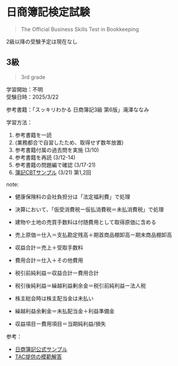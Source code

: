 # 日商簿記検定試験

> The Official Business Skills Test in Bookkeeping

2級以降の受験予定は現在なし

## 3級

> 3rd grade

学習開始：不明  
受験日時：2025/3/22

参考書籍：「スッキリわかる 日商簿記3級 第6版」滝澤ななみ

学習方法：

1. 参考書籍を一読
1. (業務都合で自習したため、取得せず数年放置)
1. 参考書籍付属の過去問を実施 (3/10)
1. 参考書籍を再読 (3/12-14)
1. 参考書籍の問題編で確認 (3/17-21)
1. [簿記CBTサンプル](https://nsboki-cbt.net-school.co.jp/exam/level3/select-set) (3/21) 第1,2回

note:

- 健康保険料の会社負担分は「法定福利費」で処理

- 決算において、「仮受消費税ー仮払消費税＝未払消費税」で処理
- 建物や土地の売買手数料は付随費用として取得原価に含める

- 売上原価＝仕入＝支払勘定残高＋期首商品棚卸高ー期末商品棚卸高
- 収益合計＝売上＋受取手数料
- 費用合計＝仕入＋その他費用
- 税引前純利益＝収益合計ー費用合計
- 税引後純利益＝繰越利益剰余金＝税引前純利益ー法人税

- 株主総会時は株主配当金は未払い
- 繰越利益余剰金＝未払配当金＋利益準備金

- 収益項目ー費用項目＝当期純利益/損失

参考：

- [日商簿記公式サンプル](https://www.kentei.ne.jp/bookkeeping/sample/sample_3)
- [TAC提供の模範解答](https://www.tac-school.co.jp/kouza_boki/boki_sk_idx/past_exam_3.html)
